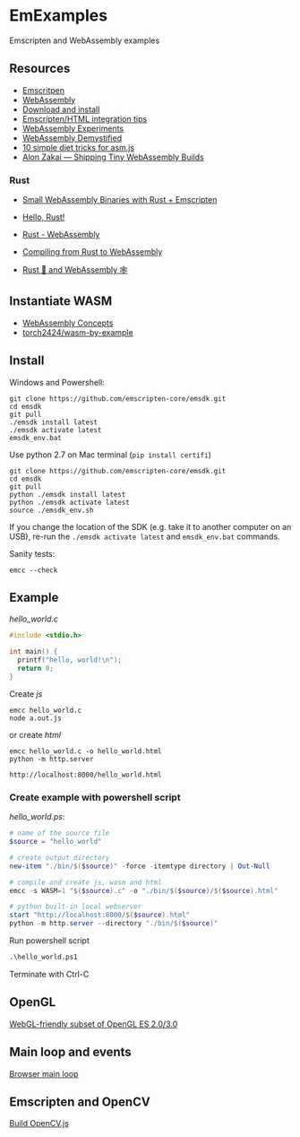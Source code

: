 # EmExamples

Emscripten and WebAssembly examples

## Resources

- [Emscritpen](https://emscripten.org/)
- [WebAssembly](https://webassembly.org/)  
- [Download and install](https://emscripten.org/docs/getting_started/downloads.html)
- [Emscripten/HTML integration tips](https://floooh.github.io/2017/02/22/emsc-html.html)
- [WebAssembly Experiments](https://floooh.github.io/2016/03/17/oryol-webassembly.html)
- [WebAssembly Demystified](https://floooh.github.io/2017/06/09/webassembly-demystified.html)
- [10 simple diet tricks for asm.js](https://floooh.github.io/2016/08/27/asmjs-diet.html)
- [Alon Zakai — Shipping Tiny WebAssembly Builds](https://www.youtube.com/watch?v=_lLqZR4ufSI)

### Rust

- [Small WebAssembly Binaries with Rust + Emscripten](https://kripken.github.io/blog/binaryen/2018/04/18/rust-emscripten.html)
- [Hello, Rust!](https://www.hellorust.com/setup/emscripten/)

- [Rust - Web­Assembly](https://www.rust-lang.org/what/wasm)
- [Compiling from Rust to WebAssembly](https://developer.mozilla.org/en-US/docs/WebAssembly/Rust_to_wasm)  
- [Rust 🦀 and WebAssembly 🕸](https://rustwasm.github.io/book/#who-is-this-book-for)

## Instantiate WASM

- [WebAssembly Concepts](https://developer.mozilla.org/en-US/docs/WebAssembly/Concepts)
- [torch2424/wasm-by-example](https://github.com/torch2424/wasm-by-example/blob/master/demo-util/instantiateWasm.js)

## Install

Windows and Powershell:

```lang-none
git clone https://github.com/emscripten-core/emsdk.git
cd emsdk
git pull
./emsdk install latest
./emsdk activate latest
emsdk_env.bat
```

Use python 2.7 on Mac terminal (`pip install certifi`)

```lang-non
git clone https://github.com/emscripten-core/emsdk.git
cd emsdk
git pull
python ./emsdk install latest
python ./emsdk activate latest
source ./emsdk_env.sh
```

If you change the location of the SDK (e.g. take it to another computer on an USB), re-run the `./emsdk activate latest` and `emsdk_env.bat` commands.

Sanity tests:

```lang-none
emcc --check
``` 

## Example

_hello_world.c_

```c
#include <stdio.h>

int main() {
  printf("hello, world!\n");
  return 0;
}
```

Create _js_

```lang-none
emcc hello_world.c
node a.out.js
```

or create _html_

```lang-none
emcc hello_world.c -o hello_world.html
python -m http.server
```

`http://localhost:8000/hello_world.html`

### Create example with powershell script

*hello_world.ps*:

```ps1
# name of the source file
$source = "hello_world"

# create output directory
new-item "./bin/$($source)" -force -itemtype directory | Out-Null

# compile and create js, wasm and html
emcc -s WASM=1 "$($source).c" -o "./bin/$($source)/$($source).html"

# python built-in local webserver 
start "http://localhost:8000/$($source).html"
python -m http.server --directory "./bin/$($source)"
```

Run powershell script

```ps
.\hello_world.ps1
```

Terminate with Ctrl-C

## OpenGL

[WebGL-friendly subset of OpenGL ES 2.0/3.0](https://emscripten.org/docs/porting/multimedia_and_graphics/OpenGL-support.html#webgl-friendly-subset-of-opengl-es-2-0-3-0)

## Main loop and events

[Browser main loop](https://emscripten.org/docs/porting/emscripten-runtime-environment.html#browser-main-loop)

## Emscripten and OpenCV

[Build OpenCV.js](https://docs.opencv.org/4.x/d4/da1/tutorial_js_setup.html)
